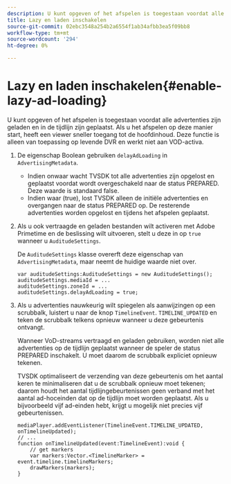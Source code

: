 ```yaml
---
description: U kunt opgeven of het afspelen is toegestaan voordat alle advertenties zijn geladen en in de tijdlijn zijn geplaatst. Als u het afspelen op deze manier start, heeft een viewer sneller toegang tot de hoofdinhoud. Deze functie is alleen van toepassing op levende DVR en werkt niet aan VOD-activa.
title: Lazy en laden inschakelen
source-git-commit: 02ebc3548a254b2a6554f1ab34afbb3ea5f09bb8
workflow-type: tm+mt
source-wordcount: '294'
ht-degree: 0%

---
```


# Lazy en laden inschakelen{#enable-lazy-ad-loading}

U kunt opgeven of het afspelen is toegestaan voordat alle advertenties zijn geladen en in de tijdlijn zijn geplaatst. Als u het afspelen op deze manier start, heeft een viewer sneller toegang tot de hoofdinhoud. Deze functie is alleen van toepassing op levende DVR en werkt niet aan VOD-activa.

1. De eigenschap Boolean gebruiken `delayAdLoading` in `AdvertisingMetadata`.

   * Indien onwaar wacht TVSDK tot alle advertenties zijn opgelost en geplaatst voordat wordt overgeschakeld naar de status PREPARED. Deze waarde is standaard false.
   * Indien waar (true), lost TVSDK alleen de initiële advertenties en overgangen naar de status PREPARED op. De resterende advertenties worden opgelost en tijdens het afspelen geplaatst.

1. Als u ook vertraagde en geladen bestanden wilt activeren met Adobe Primetime en de beslissing wilt uitvoeren, stelt u deze in op `true` wanneer u `AuditudeSettings`.

   De `AuditudeSettings` klasse overerft deze eigenschap van `AdvertisingMetadata`, maar neemt de huidige waarde niet over.

   ```
   var auditudeSettings:AuditudeSettings = new AuditudeSettings(); 
   auditudeSettings.mediaId = ... 
   auditudeSettings.zoneId = ... 
   auditudeSettings.delayAdLoading = true;
   ```

1. Als u advertenties nauwkeurig wilt spiegelen als aanwijzingen op een scrubbalk, luistert u naar de knop `TimelineEvent`. `TIMELINE_UPDATED` en teken de scrubbalk telkens opnieuw wanneer u deze gebeurtenis ontvangt.

   Wanneer VoD-streams vertraagd en geladen gebruiken, worden niet alle advertenties op de tijdlijn geplaatst wanneer de speler de status PREPARED inschakelt. U moet daarom de scrubbalk expliciet opnieuw tekenen.

   TVSDK optimaliseert de verzending van deze gebeurtenis om het aantal keren te minimaliseren dat u de scrubbalk opnieuw moet tekenen; daarom houdt het aantal tijdlijngebeurtenissen geen verband met het aantal ad-hoceinden dat op de tijdlijn moet worden geplaatst. Als u bijvoorbeeld vijf ad-einden hebt, krijgt u mogelijk niet precies vijf gebeurtenissen.

   ```
   mediaPlayer.addEventListener(TimelineEvent.TIMELINE_UPDATED, onTimelineUpdated); 
   // ... 
   function onTimelineUpdated(event:TimelineEvent):void { 
       // get markers 
       var markers:Vector.<TimelineMarker> = event.timeline.timelineMarkers; 
       drawMarkers(markers); 
   } 
   ```
